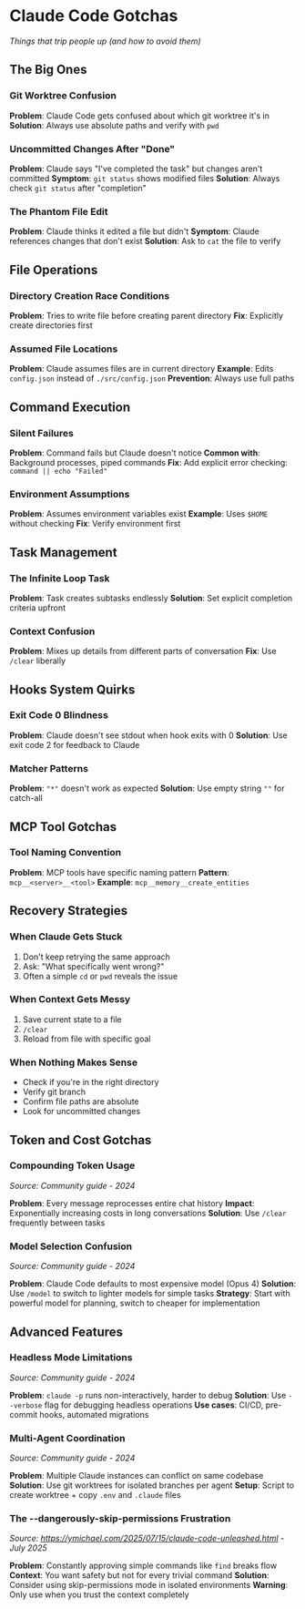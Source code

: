 # Claude Code Gotchas

*Things that trip people up (and how to avoid them)*

## The Big Ones

### Git Worktree Confusion
**Problem**: Claude Code gets confused about which git worktree it's in
**Solution**: Always use absolute paths and verify with `pwd`

### Uncommitted Changes After "Done"
**Problem**: Claude says "I've completed the task" but changes aren't committed
**Symptom**: `git status` shows modified files
**Solution**: Always check `git status` after "completion"

### The Phantom File Edit
**Problem**: Claude thinks it edited a file but didn't
**Symptom**: Claude references changes that don't exist
**Solution**: Ask to `cat` the file to verify

## File Operations

### Directory Creation Race Conditions
**Problem**: Tries to write file before creating parent directory
**Fix**: Explicitly create directories first

### Assumed File Locations
**Problem**: Claude assumes files are in current directory
**Example**: Edits `config.json` instead of `./src/config.json`
**Prevention**: Always use full paths

## Command Execution

### Silent Failures
**Problem**: Command fails but Claude doesn't notice
**Common with**: Background processes, piped commands
**Fix**: Add explicit error checking: `command || echo "Failed"`

### Environment Assumptions
**Problem**: Assumes environment variables exist
**Example**: Uses `$HOME` without checking
**Fix**: Verify environment first

## Task Management

### The Infinite Loop Task
**Problem**: Task creates subtasks endlessly
**Solution**: Set explicit completion criteria upfront

### Context Confusion
**Problem**: Mixes up details from different parts of conversation
**Fix**: Use `/clear` liberally

## Hooks System Quirks

### Exit Code 0 Blindness
**Problem**: Claude doesn't see stdout when hook exits with 0
**Solution**: Use exit code 2 for feedback to Claude

### Matcher Patterns
**Problem**: `"*"` doesn't work as expected
**Solution**: Use empty string `""` for catch-all

## MCP Tool Gotchas

### Tool Naming Convention
**Problem**: MCP tools have specific naming pattern
**Pattern**: `mcp__<server>__<tool>`
**Example**: `mcp__memory__create_entities`

## Recovery Strategies

### When Claude Gets Stuck
1. Don't keep retrying the same approach
2. Ask: "What specifically went wrong?"
3. Often a simple `cd` or `pwd` reveals the issue

### When Context Gets Messy
1. Save current state to a file
2. `/clear`
3. Reload from file with specific goal

### When Nothing Makes Sense
- Check if you're in the right directory
- Verify git branch
- Confirm file paths are absolute
- Look for uncommitted changes

## Token and Cost Gotchas

### Compounding Token Usage
*Source: Community guide - 2024*

**Problem**: Every message reprocesses entire chat history
**Impact**: Exponentially increasing costs in long conversations
**Solution**: Use `/clear` frequently between tasks

### Model Selection Confusion
*Source: Community guide - 2024*

**Problem**: Claude Code defaults to most expensive model (Opus 4)
**Solution**: Use `/model` to switch to lighter models for simple tasks
**Strategy**: Start with powerful model for planning, switch to cheaper for implementation

## Advanced Features

### Headless Mode Limitations
*Source: Community guide - 2024*

**Problem**: `claude -p` runs non-interactively, harder to debug
**Solution**: Use `--verbose` flag for debugging headless operations
**Use cases**: CI/CD, pre-commit hooks, automated migrations

### Multi-Agent Coordination
*Source: Community guide - 2024*

**Problem**: Multiple Claude instances can conflict on same codebase
**Solution**: Use git worktrees for isolated branches per agent
**Setup**: Script to create worktree + copy `.env` and `.claude` files

### The --dangerously-skip-permissions Frustration
*Source: https://ymichael.com/2025/07/15/claude-code-unleashed.html - July 2025*

**Problem**: Constantly approving simple commands like `find` breaks flow
**Context**: You want safety but not for every trivial command
**Solution**: Consider using skip-permissions mode in isolated environments
**Warning**: Only use when you trust the context completely
